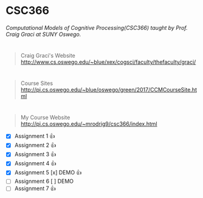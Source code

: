 # CSC366
###### Computational Models of Cognitive Processing(CSC366) taught by Prof. Craig Graci at SUNY Oswego.
# 
> Craig Graci's Website
http://www.cs.oswego.edu/~blue/xex/cogsci/faculty/thefaculty/graci/
#
> Course Sites
http://pi.cs.oswego.edu/~blue/oswego/green/2017/CCMCourseSite.html
#
> My Course Website
http://pi.cs.oswego.edu/~mrodrig9/csc366/index.html

- [x] Assignment 1          :+1:
- [x] Assignment 2          :+1:
- [x] Assignment 3          :+1:
- [x] Assignment 4          :+1:     
- [x] Assignment 5 [x] DEMO :+1:
- [ ] Assignment 6 [ ] DEMO
- [ ] Assignment 7          :+1:
#
